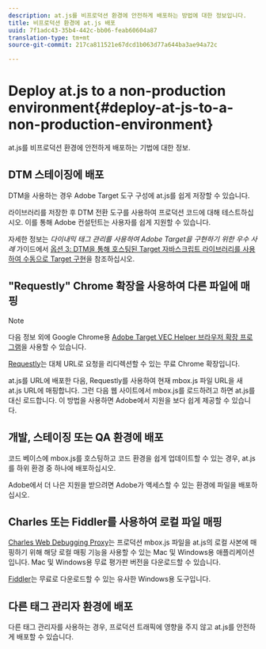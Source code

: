 ```yaml
---
description: at.js를 비프로덕션 환경에 안전하게 배포하는 방법에 대한 정보입니다.
title: 비프로덕션 환경에 at.js 배포
uuid: 7f1adc43-35b4-442c-bb06-feab60604a87
translation-type: tm+mt
source-git-commit: 217ca811521e67dcd1b063d77a644ba3ae94a72c

---
```



# Deploy at.js to a non-production environment{#deploy-at-js-to-a-non-production-environment}

at.js를 비프로덕션 환경에 안전하게 배포하는 기법에 대한 정보.

## DTM 스테이징에 배포

DTM을 사용하는 경우 Adobe Target 도구 구성에 at.js를 쉽게 저장할 수 있습니다.

라이브러리를 저장한 후 DTM 전환 도구를 사용하여 프로덕션 코드에 대해 테스트하십시오. 이를 통해 Adobe 컨설턴트는 사용자를 쉽게 지원할 수 있습니다.

자세한 정보는 *다이내믹 태그 관리를 사용하여 Adobe Target을 구현하기 위한 우수 사례* 가이드에서 [옵션 3: DTM을 통해 호스팅된 Target 자바스크립트 라이브러리를 사용하여 수동으로 Target 구현](https://docs.adobe.com/content/help/en/dtm/implementing/target/add-target/t-implementing-target-manually-js-hosted-dtm.html)을 참조하십시오.

## "Requestly" Chrome 확장을 사용하여 다른 파일에 매핑

>[!NOTE]
>
>다음 정보 외에 Google Chrome용 [Adobe Target VEC Helper 브라우저 확장 프로그램](/help/c-experiences/c-visual-experience-composer/r-troubleshoot-composer/vec-helper-browser-extension.md)을 사용할 수 있습니다.

[Requestly](https://chrome.google.com/webstore/detail/requestly/mdnleldcmiljblolnjhpnblkcekpdkpa?hl=en)는 대체 URL로 요청을 리디렉션할 수 있는 무료 Chrome 확장입니다.

at.js를 URL에 배포한 다음, Requestly를 사용하여 현재 mbox.js 파일 URL을 새 at.js URL에 매핑합니다. 그런 다음 웹 사이트에서 mbox.js를 로드하려고 하면 at.js를 대신 로드합니다. 이 방법을 사용하면 Adobe에서 지원을 보다 쉽게 제공할 수 있습니다.

## 개발, 스테이징 또는 QA 환경에 배포

코드 베이스에 mbox.js를 호스팅하고 코드 환경을 쉽게 업데이트할 수 있는 경우, at.js를 하위 환경 중 하나에 배포하십시오.

Adobe에서 더 나은 지원을 받으려면 Adobe가 액세스할 수 있는 환경에 파일을 배포하십시오.

## Charles 또는 Fiddler를 사용하여 로컬 파일 매핑

[Charles Web Debugging Proxy](https://www.charlesproxy.com/)는 프로덕션 mbox.js 파일을 at.js의 로컬 사본에 매핑하기 위해 해당 로컬 매핑 기능을 사용할 수 있는 Mac 및 Windows용 애플리케이션입니다. Mac 및 Windows용 무료 평가판 버전을 다운로드할 수 있습니다.

[Fiddler](https://www.telerik.com/fiddler)는 무료로 다운로드할 수 있는 유사한 Windows용 도구입니다.

## 다른 태그 관리자 환경에 배포

다른 태그 관리자를 사용하는 경우, 프로덕션 트래픽에 영향을 주지 않고 at.js를 안전하게 배포할 수 있습니다.